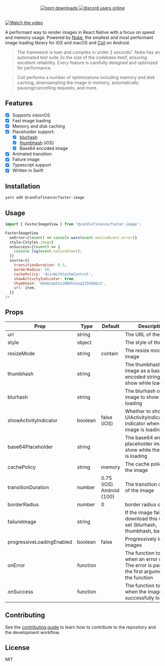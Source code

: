 
<br/>
<div align="center">
 <a href="https://www.npmjs.com/package/@candlefinance%2Ffaster-image">
  <img src="https://img.shields.io/npm/dm/@candlefinance%2Ffaster-image" alt="npm downloads" />
</a>
  <a alt="discord users online" href="https://discord.gg/qnAgjxhg6n" 
  target="_blank"
  rel="noopener noreferrer">
    <img alt="discord users online" src="https://img.shields.io/discord/986610142768406548?label=Discord&logo=discord&logoColor=white&cacheSeconds=3600"/>
</div>

<br/>

[![Watch the video](https://user-images.githubusercontent.com/12258850/227793826-c568d6b4-7cee-4c9f-b1ac-1beef3a2b3c5.png)](https://user-images.githubusercontent.com/12258850/227793749-d231199d-6058-4e6a-bb07-51b0ebfe9db5.mp4)

A performant way to render images in React Native with a focus on speed and memory usage. Powered by [Nuke](https://github.com/kean/nuke), the smallest and most performant image loading library for iOS and macOS and [Coil](https://github.com/coil-kt/coil) on Android.

> The framework is lean and compiles in under 2 seconds¹. Nuke has an automated test suite 2x the size of the codebase itself, ensuring excellent reliability. Every feature is carefully designed and optimized for performance.

> Coil performs a number of optimizations including memory and disk caching, downsampling the image in memory, automatically pausing/cancelling requests, and more.

## Features
- [x] Supports visionOS
- [x] Fast image loading
- [x] Memory and disk caching
- [x] Placeholder support:
  - [x] [blurhash](https://github.com/woltapp/blurhash)
  - [x] [thumbhash](https://github.com/evanw/thumbhash) (iOS)
  - [x] Base64 encoded image
- [x] Animated transition
- [x] Failure image
- [x] Typescript support
- [x] Written in Swift

## Installation

```sh
yarn add @candlefinance/faster-image
```

## Usage

```js
import { FasterImageView } from '@candlefinance/faster-image';

FasterImageView
  onError={(event) => console.warn(event.nativeEvent.error)}
  style={styles.image}
  onSuccess={(event) => {
    console.log(event.nativeEvent);
  }}
  source={{
    transitionDuration: 0.3,
    borderRadius: 50,
    cachePolicy: 'discWithCacheControl',
    showActivityIndicator: true,
    thumbhash: 'k0oGLQaSVsJ0BVhn2oq2Z5SQUQcZ',
    url: item,
  }}
/>
```

## Props

| Prop                      | Type     | Default               | Description                                                                                           |
|---------------------------|----------|-----------------------|-------------------------------------------------------------------------------------------------------|
| url                       | string   |                       | The URL of the image                                                                                  |
| style                     | object   |                       | The style of the image                                                                                |
| resizeMode                | string   | contain               | The resize mode of the image                                                                          |
| thumbhash                 | string   |                       | The thumbhash of the image as a base64 encoded string to show while loading                           |
| blurhash                  | string   |                       | The blurhash of the image to show while loading                                                       |
| showActivityIndicator     | boolean  | false  (iOS)              | Whether to show the UIActivityIndicatorView indicator when the image is loading                       |
| base64Placeholder         | string   |                       | The base64 encoded placeholder image to show while the image is loading                               |
| cachePolicy               | string   | memory                | The cache policy of the image                                                                         |
| transitionDuration        | number   | 0.75 (iOS) Android (100) | The transition duration of the image                                      |
| borderRadius              | number   | 0                     | border radius of image                                                                                |
| failureImage              | string   |                       | If the image fails to download this will be set (blurhash, thumbhash, base64)                        |
| progressiveLoadingEnabled | boolean  | false                 | Progressively load images                                                                             |
| onError                   | function |                       | The function to call when an error occurs. The error is passed as the first argument of the function  |
| onSuccess                 | function |                       | The function to call when the image is successfully loaded                                            |


## Contributing

See the [contributing guide](CONTRIBUTING.md) to learn how to contribute to the repository and the development workflow.

## License

MIT
